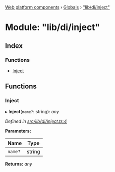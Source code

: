 [Web platform components](../README.md) › [Globals](../globals.md) › ["lib/di/inject"](_lib_di_inject_.md)

# Module: "lib/di/inject"

## Index

### Functions

* [Inject](_lib_di_inject_.md#inject)

## Functions

###  Inject

▸ **Inject**(`name?`: string): *any*

*Defined in [src/lib/di/inject.ts:4](https://github.com/nodulusteam/methodus.dev/blob/0650919/modules/platform/platform-web/src/lib/di/inject.ts#L4)*

**Parameters:**

Name | Type |
------ | ------ |
`name?` | string |

**Returns:** *any*
